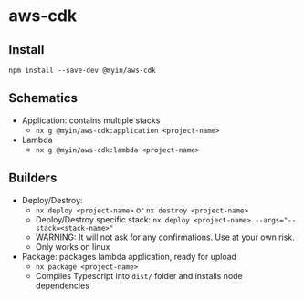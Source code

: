 # aws-cdk

## Install

`npm install --save-dev @myin/aws-cdk`

## Schematics

-   Application: contains multiple stacks
    -   `nx g @myin/aws-cdk:application <project-name>`
-   Lambda
    -   `nx g @myin/aws-cdk:lambda <project-name>`

## Builders

-   Deploy/Destroy:
    -   `nx deploy <project-name>` or `nx destroy <project-name>`
    -   Deploy/Destroy specific stack: `nx deploy <project-name> --args="--stack=<stack-name>"`
    -   WARNING: It will not ask for any confirmations. Use at your own risk.
    -   Only works on linux
-   Package: packages lambda application, ready for upload
    -   `nx package <project-name>`
    -   Compiles Typescript into `dist/` folder and installs node dependencies